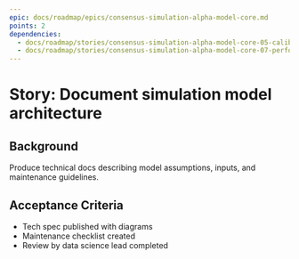```yaml
---
epic: docs/roadmap/epics/consensus-simulation-alpha-model-core.md
points: 2
dependencies:
  - docs/roadmap/stories/consensus-simulation-alpha-model-core-05-calibration-framework.md
  - docs/roadmap/stories/consensus-simulation-alpha-model-core-07-performance-optimization.md
---
```

# Story: Document simulation model architecture

## Background
Produce technical docs describing model assumptions, inputs, and maintenance guidelines.

## Acceptance Criteria
- Tech spec published with diagrams
- Maintenance checklist created
- Review by data science lead completed
